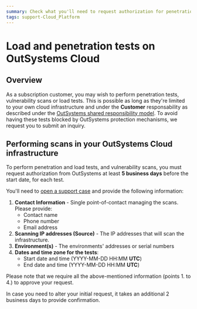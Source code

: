 ```yaml
---
summary: Check what you'll need to request authorization for penetration tests, load tests and vulnerability scans on OutSystems cloud.
tags: support-Cloud_Platform
---
```


# Load and penetration tests on OutSystems Cloud

## Overview

As a subscription customer, you may wish to perform penetration tests, vulnerability scans or load tests. This is possible as long as they're limited to your own cloud infrastructure and under the **Customer** responsability as described under the [OutSystems shared responsibility model](https://success.outsystems.com/Support/Enterprise_Customers/Maintenance_and_Operations/OutSystems_Cloud_Shared_Responsibility_Model). To avoid having these tests blocked by OutSystems protection mechanisms, we request you to submit an inquiry.

## Performing scans in your OutSystems Cloud infrastructure

To perform penetration and load tests, and vulnerability scans, you must request authorization from OutSystems at least **5 business days** before the start date, for each test.

You'll need to [open a support case](https://www.outsystems.com/SupportPortal/CaseOpen/) and provide the following information:

1. **Contact Information** - Single point-of-contact managing the scans. Please provide:
    * Contact name
    * Phone number
    * Email address
2. **Scanning IP addresses (Source)** - The IP addresses that will scan the infrastructure.
3. **Environment(s)** - The environments' addresses or serial numbers
4. **Dates and time zone for the tests**:
    * Start date and time (YYYY-MM-DD HH:MM **UTC**)
    * End date and time (YYYY-MM-DD HH:MM **UTC**)

Please note that we require all the above-mentioned information (points 1. to 4.) to approve your request.

In case you need to alter your initial request, it takes an additional 2 business days to provide confirmation.

